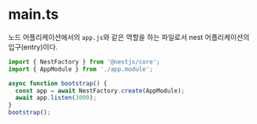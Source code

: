 # main.ts

노드 어플리케이션에서의 `app.js`와 같은 역할을 하는 파일로서 nest 어플리케이션의 입구(entry)이다.

```typescript
import { NestFactory } from '@nestjs/core';
import { AppModule } from './app.module';

async function bootstrap() {
  const app = await NestFactory.create(AppModule);
  await app.listen(3000);
}
bootstrap();
```
